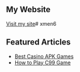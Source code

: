 ## My Website
[Visit my site](https://apkjr.net/)# xmen6
## Featured Articles
- [Best Casino APK Games](https://apkjr.net/tg299-game/)
- [How to Play C99 Game](https://apkjr.net/c99-game/)
